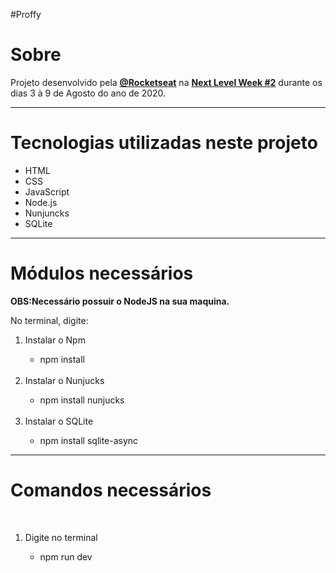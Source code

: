 #Proffy

<h1>Sobre</h1>
Projeto desenvolvido pela <strong><a href="https://github.com/Rocketseat">@Rocketseat</a></strong> na <strong><a href="https://nextlevelweek.com/inscricao/2">Next Level Week #2</a></strong> durante os dias 3 à 9 de Agosto do ano de 2020.

<hr>

<h1>Tecnologias utilizadas neste projeto</h1>
<ul>
  <li>HTML</li>
  <li>CSS</li>
  <li>JavaScript</li>
  <li>Node.js</li>
  <li>Nunjuncks</li>
  <li>SQLite</li>
</ul>

<hr>

<h1>Módulos necessários</h1>
<strong>OBS:Necessário possuir o NodeJS na sua maquina.</strong>
<br>
<p>No terminal, digite:</p>
<ol>
  <li>Instalar o Npm</li>
  <ul>
    <li>npm install</li>
  </ul>  
  <br>
  <li>Instalar o Nunjucks</li>
  <ul>
    <li>npm install nunjucks</li>
  </ul> 
  <br>
  <li>Instalar o SQLite</li>
  <ul>
    <li>npm install sqlite-async</li>
  </ul> 
</ol>

<hr>

<h1>Comandos necessários</h1>
<br>
<ol>
  <li>Digite no terminal</li>
  <ul>
    <li>npm run dev</li>
  </ul>
</ol>  






